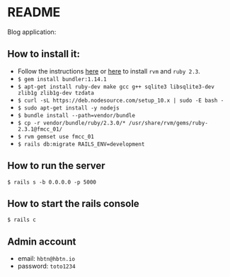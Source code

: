 # README

Blog application:

## How to install it:

- Follow the instructions [here](https://cloudwafer.com/blog/installing-ruby-on-ubuntu-16-18/) or [here](https://github.com/rvm/rvm#ubuntu) to install `rvm` and `ruby 2.3`.
- `$ gem install bundler:1.14.1`
- `$ apt-get install ruby-dev make gcc g++ sqlite3 libsqlite3-dev zlib1g zlib1g-dev tzdata`
- `$ curl -sL https://deb.nodesource.com/setup_10.x | sudo -E bash -`
- `$ sudo apt-get install -y nodejs`
- `$ bundle install --path=vendor/bundle`
- `$ cp -r vendor/bundle/ruby/2.3.0/* /usr/share/rvm/gems/ruby-2.3.1@fmcc_01/`
- `$ rvm gemset use fmcc_01`
- `$ rails db:migrate RAILS_ENV=development`

## How to run the server

`$ rails s -b 0.0.0.0 -p 5000`

## How to start the rails console

`$ rails c`

## Admin account

- email: `hbtn@hbtn.io`
- password: `toto1234`
